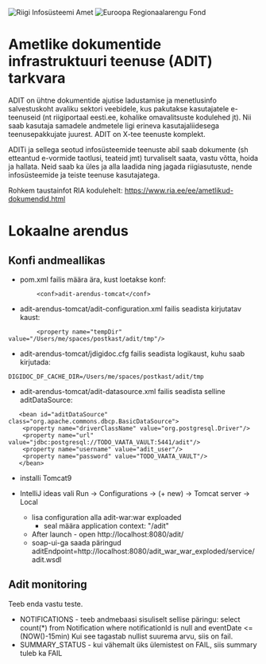![Riigi Infosüsteemi Amet](https://github.com/e-gov/RIHA-Frontend/raw/master/logo/gov-CVI/lions.png "Riigi Infosüsteemi Amet") ![Euroopa Regionaalarengu Fond](https://github.com/e-gov/RIHA-Frontend/raw/master/logo/EU/EL.png "Euroopa Regionaalarengu Fond")

# Ametlike dokumentide infrastruktuuri teenuse (ADIT) tarkvara

ADIT on ühtne dokumentide ajutise ladustamise ja menetlusinfo salvestuskoht avaliku sektori veebidele, kus pakutakse kasutajatele e-teenuseid (nt riigiportaal eesti.ee, kohalike omavalitsuste kodulehed jt). Nii saab kasutaja samadele andmetele ligi erineva kasutajaliidesega teenusepakkujate juurest. ADIT on X-tee teenuste komplekt.

ADITi ja sellega seotud infosüsteemide teenuste abil saab dokumente (sh etteantud e-vormide taotlusi, teateid jmt) turvaliselt saata, vastu võtta, hoida ja hallata. Neid saab ka üles ja alla laadida ning jagada riigiasutuste, nende infosüsteemide ja teiste teenuse kasutajatega.

Rohkem taustainfot RIA kodulehelt: https://www.ria.ee/ee/ametlikud-dokumendid.html

# Lokaalne arendus

## Konfi andmeallikas
 * pom.xml failis määra ära, kust loetakse konf:

```
        <conf>adit-arendus-tomcat</conf>
```

 * adit-arendus-tomcat/adit-configuration.xml failis seadista kirjutatav kaust:

```
        <property name="tempDir" value="/Users/me/spaces/postkast/adit/tmp"/>
```   

 * adit-arendus-tomcat/jdigidoc.cfg failis seadista logikaust, kuhu saab kirjutada:

```
DIGIDOC_DF_CACHE_DIR=/Users/me/spaces/postkast/adit/tmp
```

 * adit-arendus-tomcat/adit-datasource.xml failis seadista selline aditDataSource:

```
   <bean id="aditDataSource" class="org.apache.commons.dbcp.BasicDataSource">
   	<property name="driverClassName" value="org.postgresql.Driver"/>
   	<property name="url" value="jdbc:postgresql://TODO_VAATA_VAULT:5441/adit"/>
   	<property name="username" value="adit_user"/>
   	<property name="password" value="TODO_VAATA_VAULT"/>
   </bean>
```

 * installi Tomcat9

 * IntelliJ ideas vali Run -> Configurations -> (+ new) -> Tomcat server -> Local
   * lisa configuration alla adit-war:war exploaded
      * seal määra application context: "/adit"
   * After launch - open http://localhost:8080/adit/
   * soap-ui-ga saada päringud aditEndpoint=http://localhost:8080/adit_war_war_exploded/service/adit.wsdl
    
## Adit monitoring

Teeb enda vastu teste.

* NOTIFICATIONS - teeb andmebaasi sisuliselt sellise päringu:
select count(*) from Notification where notificationId is null and eventDate <= (NOW()-15min)
  Kui see tagastab nullist suurema arvu, siis on fail.
* SUMMARY_STATUS - kui vähemalt üks ülemistest on FAIL, siis summary tuleb ka FAIL
